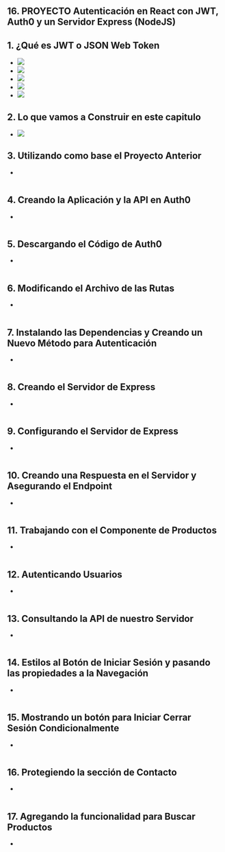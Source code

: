 ## 16. PROYECTO Autenticación en React con JWT, Auth0 y un Servidor Express (NodeJS)

## 1. ¿Qué es JWT o JSON Web Token
- ![](https://trello-attachments.s3.amazonaws.com/5d7fef6652faf333827e91c3/736x394/adc71c44aa326ed0f3580613445434cf/image.png)
- ![](https://trello-attachments.s3.amazonaws.com/5d7fef6652faf333827e91c3/741x408/a6755c32c4de83fca4e3b82d6bb92212/image.png)
- ![](https://trello-attachments.s3.amazonaws.com/5d7fef6652faf333827e91c3/914x449/bd1e0f99b6b8f24265fef8c94e41e293/image.png)
- ![](https://trello-attachments.s3.amazonaws.com/5b014dcaf4507eacfc1b4540/5d7fef6652faf333827e91c3/e9b09f45a54b97881fa47f6ec87f6d9f/image.png)
- ![](https://trello-attachments.s3.amazonaws.com/5b014dcaf4507eacfc1b4540/5d7fef6652faf333827e91c3/945a1237e7a6fd6e27c88d1b5927fca5/image.png)

## 2. Lo que vamos a Construir en este capitulo
- ![](https://trello-attachments.s3.amazonaws.com/5d7fef6652faf333827e91c3/825x797/fbe9ec07662461b95fa11823225c73f4/image.png) 

## 3. Utilizando como base el Proyecto Anterior
- 
```js
```
## 4. Creando la Aplicación y la API en Auth0
- 
```js
```
## 5. Descargando el Código de Auth0
- 
```js
```
## 6. Modificando el Archivo de las Rutas
- 
```js
```
## 7. Instalando las Dependencias y Creando un Nuevo Método para Autenticación
- 
```js
```
## 8. Creando el Servidor de Express
- 
```js
```
## 9. Configurando el Servidor de Express
- 
```js
```
## 10. Creando una Respuesta en el Servidor y Asegurando el Endpoint
- 
```js
```
## 11. Trabajando con el Componente de Productos
- 
```js
```
## 12. Autenticando Usuarios
- 
```js
```
## 13. Consultando la API de nuestro Servidor
- 
```js
```
## 14. Estilos al Botón de Iniciar Sesión y pasando las propiedades a la Navegación
- 
```js
```
## 15. Mostrando un botón para Iniciar  Cerrar Sesión Condicionalmente
- 
```js
```
## 16. Protegiendo la sección de Contacto
- 
```js
```
## 17. Agregando la funcionalidad para Buscar Productos
- 
```js
```
